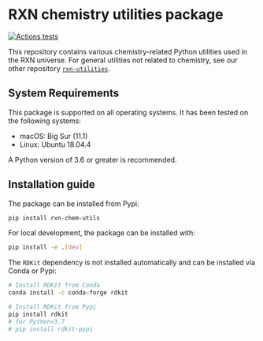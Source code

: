 # RXN chemistry utilities package

[![Actions tests](https://github.com/rxn4chemistry/rxn-chemutils/actions/workflows/tests.yaml/badge.svg)](https://github.com/rxn4chemistry/rxn-chemutils/actions)

This repository contains various chemistry-related Python utilities used in the RXN universe.
For general utilities not related to chemistry, see our other repository [`rxn-utilities`](https://github.com/rxn4chemistry/rxn-utilities).

## System Requirements

This package is supported on all operating systems. 
It has been tested on the following systems:
+ macOS: Big Sur (11.1)
+ Linux: Ubuntu 18.04.4

A Python version of 3.6 or greater is recommended.

## Installation guide

The package can be installed from Pypi:
```bash
pip install rxn-chem-utils
```

For local development, the package can be installed with:
```bash
pip install -e .[dev]
```

The `RDKit` dependency is not installed automatically and can be installed via Conda or Pypi:
```bash
# Install RDKit from Conda
conda install -c conda-forge rdkit

# Install RDKit from Pypi
pip install rdkit
# for Python<3.7
# pip install rdkit-pypi
```
